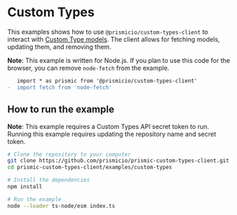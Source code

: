 # Custom Types

This examples shows how to use `@prismicio/custom-types-client` to interact with [Custom Type models](https://prismic.io/docs/core-concepts/custom-types). The client allows for fetching models, updating them, and removing them.

**Note**: This example is written for Node.js. If you plan to use this code for the browser, you can remove `node-fetch` from the example.

```diff
   import * as prismic from '@prismicio/custom-types-client'
-  import fetch from 'node-fetch'
```

## How to run the example

**Note**: This example requires a Custom Types API secret token to run. Running this example requires updating the repository name and secret token.

```sh
# Clone the repository to your computer
git clone https://github.com/prismicio/prismic-custom-types-client.git
cd prismic-custom-types-client/examples/custom-types

# Install the dependencies
npm install

# Run the example
node --loader ts-node/esm index.ts
```
